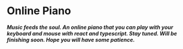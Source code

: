 # Online Piano

**_Music feeds the soul. An online piano that you can play with your keyboard and mouse with react and typescript. Stay tuned. Will be finishing soon. Hope you will have some patience._**
